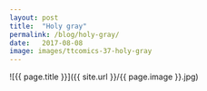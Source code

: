 ```yaml
---
layout: post
title:  "Holy gray"
permalink: /blog/holy-gray/
date:   2017-08-08
image: images/ttcomics-37-holy-gray
---
```

![{{ page.title }}]({{ site.url }}/{{ page.image }}.jpg)
